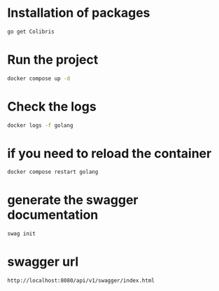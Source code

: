 # Installation of packages
```bash
go get Colibris
```
# Run the project
```bash
docker compose up -d 
```
# Check the logs
```bash
docker logs -f golang
```
# if you need to reload the container
```bash
docker compose restart golang
```

# generate the swagger documentation
```bash
swag init
```
# swagger url
```bash
http://localhost:8080/api/v1/swagger/index.html
```